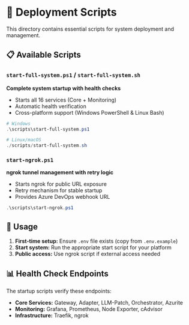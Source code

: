 # 🚀 Deployment Scripts

This directory contains essential scripts for system deployment and management.

## 📋 Available Scripts

### `start-full-system.ps1` / `start-full-system.sh`
**Complete system startup with health checks**
- Starts all 16 services (Core + Monitoring)
- Automatic health verification
- Cross-platform support (Windows PowerShell & Linux Bash)

```powershell
# Windows
.\scripts\start-full-system.ps1

# Linux/macOS
./scripts/start-full-system.sh
```

### `start-ngrok.ps1`
**ngrok tunnel management with retry logic**
- Starts ngrok for public URL exposure
- Retry mechanism for stable startup
- Provides Azure DevOps webhook URL

```powershell
.\scripts\start-ngrok.ps1
```

## 🔧 Usage

1. **First-time setup:** Ensure `.env` file exists (copy from `.env.example`)
2. **Start system:** Run the appropriate start script for your platform
3. **Public access:** Use ngrok script if external access needed

## 📊 Health Check Endpoints

The startup scripts verify these endpoints:
- **Core Services:** Gateway, Adapter, LLM-Patch, Orchestrator, Azurite
- **Monitoring:** Grafana, Prometheus, Node Exporter, cAdvisor
- **Infrastructure:** Traefik, ngrok
